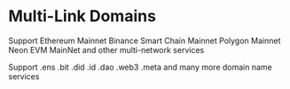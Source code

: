 # Multi-Link Domains

Support Ethereum Mainnet Binance Smart Chain Mainnet Polygon Mainnet Neon EVM MainNet and other multi-network services

Support .ens .bit .did .id .dao .web3 .meta and many more domain name services
